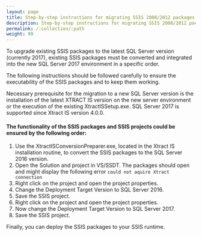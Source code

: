 ```yaml
---
layout: page
title: Step-by-step instructions for migrating SSIS 2008/2012 packages to SSIS 2017
description: Step-by-step instructions for migrating SSIS 2008/2012 packages to SSIS 2017
permalink: /:collection/:path
weight: 99
---
```


To upgrade existing SSIS packages to the latest SQL Server version (currently 2017), existing SSIS packages must be converted and integrated into the new SQL Server 2017 environment in a specific order. 

The following instructions should be followed carefully to ensure the executability of the SSIS packages and to keep them working.

Necessary prerequisite for the migration to a new SQL Server version is the installation of the latest XTRACT IS version on the new server environment or the execution of the existing XtractISSetup.exe. SQL Server 2017 is supported since Xtract IS version 4.0.0. 

#### The functionality of the SSIS packages and SSIS projects could be ensured by the following order:

1. Use the XtractISConversionPreparer.exe, located in the Xtract IS installation routine, to convert the SSIS packages to the SQL Server 2016 version.
2. Open the Solution and project in VS/SSDT. The packages should open and might display the following error `could not aquire Xtract connection`
3. Right click on the project and open the project properties.
4. Change the Deployment Target Version to SQL Server 2016.  
5. Save the SSIS project.
6. Right click on the project and open the project properties.
7. Now change the Deployment Target Version to SQL Server 2017. 
8. Save the SSIS project.


Finally, you can deploy the SSIS packages to your SSIS runtime.



